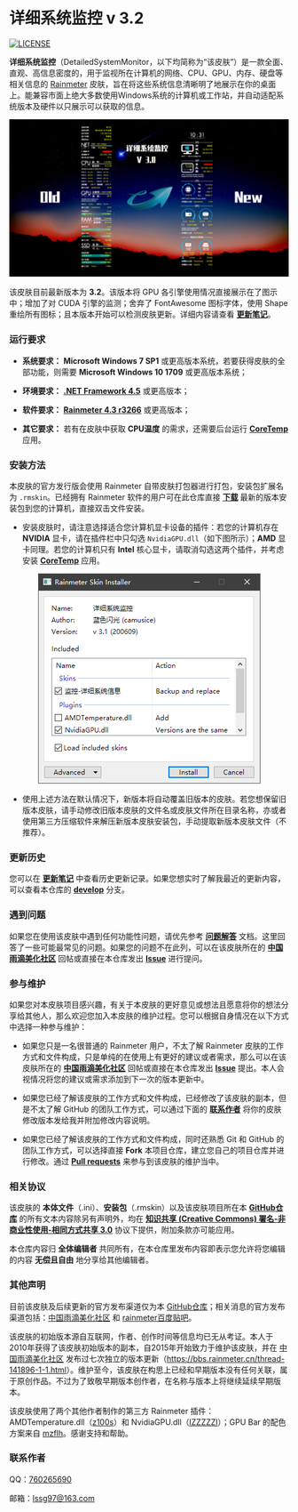 详细系统监控 v 3.2
========

[![LICENSE](https://img.shields.io/badge/license-CC%20BY--NC--SA%203.0-orange.svg?logo=creative-commons&logoColor=white)](LICENSE.md)

**详细系统监控**（DetailedSystemMonitor，以下均简称为“该皮肤”）是一款全面、直观、高信息密度的，用于监视所在计算机的网络、CPU、GPU、内存、硬盘等相关信息的 [Rainmeter](https://www.rainmeter.net/) 皮肤，旨在将这些系统信息清晰明了地展示在你的桌面上。能兼容市面上绝大多数使用Windows系统的计算机或工作站，并自动适配系统版本及硬件以只展示可以获取的信息。

![详细系统监控 v3.0](https://raw.githubusercontent.com/Lssg97/DetailedSystemMonitor/master/Images/0.png)

该皮肤目前最新版本为 **3.2**。该版本将 GPU 各引擎使用情况直接展示在了图示中；增加了对 CUDA 引擎的监测；舍弃了 FontAwesome 图标字体，使用 Shape 重绘所有图标；且本版本开始可以检测皮肤更新。详细内容请查看 [**更新笔记**](https://github.com/Lssg97/DetailedSystemMonitor/blob/master/Documents/History.md)。


### 运行要求

*  **系统要求：** **Microsoft Windows 7 SP1** 或更高版本系统，若要获得皮肤的全部功能，则需要 **Microsoft Windows 10 1709** 或更高版本系统；

*  **环境要求：** [**.NET Framework 4.5**](https://www.microsoft.com/zh-cn/download/details.aspx?id=30653) 或更高版本；

*  **软件要求：** [**Rainmeter 4.3 r3266**](https://www.rainmeter.net/) 或更高版本；

*  **其它要求：** 若有在皮肤中获取 **CPU温度** 的需求，还需要后台运行 [**CoreTemp**](https://www.alcpu.com/CoreTemp/) 应用。


### 安装方法

本皮肤的官方发行版会使用 Rainmeter 自带皮肤打包器进行打包，安装包扩展名为 `.rmskin`。已经拥有 Rainmeter 软件的用户可在此仓库直接 [**下载**](https://github.com/Lssg97/DetailedSystemMonitor/releases/download/v3.2/DetailedSystemMonitor_v_3.2.rmskin) 最新的版本安装包到您的计算机，直接双击文件安装。

*  安装皮肤时，请注意选择适合您计算机显卡设备的插件：若您的计算机存在 **NVIDIA** 显卡，请在插件栏中只勾选 `NvidiaGPU.dll`（如下图所示）；**AMD** 显卡同理。若您的计算机只有 **Intel** 核心显卡，请取消勾选这两个插件，并考虑安装 [**CoreTemp**](https://www.alcpu.com/CoreTemp/) 应用。

<p align="center"><img src="https://raw.githubusercontent.com/Lssg97/DetailedSystemMonitor/master/Images/3.png"></p>

*  使用上述方法在默认情况下，新版本将自动覆盖旧版本的皮肤。若您想保留旧版本皮肤，请手动修改旧版本皮肤的文件名或皮肤文件所在目录名称，亦或者使用第三方压缩软件来解压新版本皮肤安装包，手动提取新版本皮肤文件（不推荐）。


### 更新历史

您可以在 [**更新笔记**](https://github.com/Lssg97/DetailedSystemMonitor/blob/master/Documents/History.md) 中查看历史更新记录。如果您想实时了解我最近的更新内容，可以查看本仓库的 [**develop**](https://github.com/Lssg97/DetailedSystemMonitor/tree/develop) 分支。


### 遇到问题

如果您在使用该皮肤中遇到任何功能性问题，请优先参考 [**问题解答**](https://github.com/Lssg97/DetailedSystemMonitor/blob/master/Documents/Q&A.md) 文档。这里回答了一些可能最常见的问题。如果您的问题不在此列，可以在该皮肤所在的 [**中国雨滴美化社区**](https://bbs.rainmeter.cn/thread-290033-1-1.html) 回帖或直接在本仓库发出 [**Issue**](https://github.com/Lssg97/DetailedSystemMonitor/issues/new) 进行提问。


### 参与维护

如果您对本皮肤项目感兴趣，有关于本皮肤的更好意见或想法且愿意将你的想法分享给其他人，那么欢迎您加入本皮肤的维护过程。您可以根据自身情况在以下方式中选择一种参与维护：

* 如果您只是一名很普通的 Rainmeter 用户，不太了解 Rainmeter 皮肤的工作方式和文件构成，只是单纯的在使用上有更好的建议或者需求，那么可以在该皮肤所在的 [**中国雨滴美化社区**](https://bbs.rainmeter.cn/thread-290033-1-1.html) 回帖或直接在本仓库发出 [**Issue**](https://github.com/Lssg97/DetailedSystemMonitor/issues/new) 提出。本人会视情况将您的建议或需求添加到下一次的版本更新中。

* 如果您已经了解该皮肤的工作方式和文件构成，已经修改了该皮肤的副本，但是不太了解 GitHub 的团队工作方式，可以通过下面的 [**联系作者**](https://github.com/Lssg97/DetailedSystemMonitor#%E8%81%94%E7%B3%BB%E4%BD%9C%E8%80%85) 将你的皮肤修改版本发给我并附加修改内容说明。

* 如果您已经了解该皮肤的工作方式和文件构成，同时还熟悉 Git 和 GitHub 的团队工作方式，可以选择直接 **Fork** 本项目仓库，建立您自己的项目仓库并进行修改。通过 [**Pull requests**](https://github.com/Lssg97/DetailedSystemMonitor/compare) 来参与到该皮肤的维护当中。


### 相关协议

该皮肤的 **本体文件**（.ini）、**安装包**（.rmskin）以及该皮肤项目所在本 [**GitHub仓库**](https://github.com/Lssg97/DetailedSystemMonitor) 的所有文本内容除另有声明外，均在 [**知识共享 (Creative Commons) 署名-非商业性使用-相同方式共享 3.0**](https://github.com/Lssg97/DetailedSystemMonitor/blob/master/LICENSE.md) 协议下提供，附加条款亦可能应用。

本仓库内容归 **全体编辑者** 共同所有，在本仓库里发布内容即表示您允许将您编辑的内容 **无偿且自由** 地分享给其他编辑者。


### 其他声明

目前该皮肤及后续更新的官方发布渠道仅为本 [GitHub仓库](https://github.com/Lssg97/DetailedSystemMonitor)；相关消息的官方发布渠道包括：[中国雨滴美化社区](https://bbs.rainmeter.cn/thread-290033-1-1.html) 和 [rainmeter百度贴吧](https://tieba.baidu.com/p/6868066630)。

该皮肤的初始版本源自互联网，作者、创作时间等信息均已无从考证。本人于2010年获得了该皮肤初始版本的副本，自2015年开始致力于维护该皮肤，并在 [中国雨滴美化社区](https://bbs.rainmeter.cn/) 发布过七次独立的版本更新（<https://bbs.rainmeter.cn/thread-141896-1-1.html>）。维护至今，该皮肤在构思上已经和早期版本没有任何关联，属于原创作品。不过为了致敬早期版本创作者，在名称与版本上将继续延续早期版本。

该皮肤使用了两个其他作者制作的第三方 Rainmeter 插件：AMDTemperature.dll（[z100s](https://tieba.baidu.com/p/2221203992)）和 NvidiaGPU.dll（[IZZZZZI](https://tieba.baidu.com/p/3242119308)）；GPU Bar 的配色方案来自 [mzflh](https://tieba.baidu.com/home/main/?un=mzflh)。感谢支持和帮助。


### 联系作者

QQ：[760265690](https://wpa.qq.com/msgrd?v=3&uin=760265690)

邮箱：lssg97@163.com

